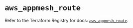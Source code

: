 # `aws_appmesh_route`

Refer to the Terraform Registry for docs: [`aws_appmesh_route`](https://registry.terraform.io/providers/hashicorp/aws/5.80.0/docs/resources/appmesh_route).
